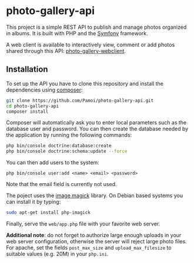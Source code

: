 # photo-gallery-api

This project is a simple REST API to publish and manage photos organized in albums.
It is built with PHP and the [Symfony](https://symfony.com/) framework.

A web client is available to interactively view, comment or add photos shared through
this API: [photo-gallery-webclient](https://github.com/Pamoi/photo-gallery-webclient).

## Installation
To set up the API you have to clone this repository and install the dependencies using
[composer](https://getcomposer.org/):

```bash
git clone https://github.com/Pamoi/photo-gallery-api.git
cd photo-gallery-api
composer install
```

Composer will automatically ask you to enter local parameters such as the database
user and password. You can then create the database needed by the application by
running the following commands:

```bash
php bin/console doctrine:database:create
php bin/console doctrine:schema:update --force
```

You can then add users to the system:

```
php bin/console user:add <name> <email> <password>
```

Note that the email field is currently not used.

The poject uses the [image magick](http://www.imagemagick.org/script/index.php)
library. On Debian based systems you can install it by typing:

```bash
sudo apt-get install php-imagick
```

Finally, serve the `web/app.php` file with your favorite web server.


**Additional note**: do not forget to authorize large enough uploads in your web server
configuration, otherwise the server will reject large photo files. For apache, set
the fields `post_max_size` and `upload_max_filesize` to suitable values (e.g. 20M)
in your `php.ini`.
